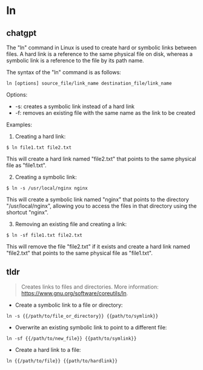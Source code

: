 # ln 
## chatgpt 
The "ln" command in Linux is used to create hard or symbolic links between files. A hard link is a reference to the same physical file on disk, whereas a symbolic link is a reference to the file by its path name. 

The syntax of the "ln" command is as follows:

```ln [options] source_file/link_name destination_file/link_name```

Options:
- -s: creates a symbolic link instead of a hard link
- -f: removes an existing file with the same name as the link to be created

Examples:

1. Creating a hard link:

```
$ ln file1.txt file2.txt
```

This will create a hard link named "file2.txt" that points to the same physical file as "file1.txt".

2. Creating a symbolic link:

```
$ ln -s /usr/local/nginx nginx
```

This will create a symbolic link named "nginx" that points to the directory "/usr/local/nginx", allowing you to access the files in that directory using the shortcut "nginx".

3. Removing an existing file and creating a link:

```
$ ln -sf file1.txt file2.txt
```

This will remove the file "file2.txt" if it exists and create a hard link named "file2.txt" that points to the same physical file as "file1.txt". 

## tldr 
 
> Creates links to files and directories.
> More information: <https://www.gnu.org/software/coreutils/ln>.

- Create a symbolic link to a file or directory:

`ln -s {{/path/to/file_or_directory}} {{path/to/symlink}}`

- Overwrite an existing symbolic link to point to a different file:

`ln -sf {{/path/to/new_file}} {{path/to/symlink}}`

- Create a hard link to a file:

`ln {{/path/to/file}} {{path/to/hardlink}}`
